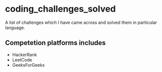 # coding_challenges_solved
A list of challenges which I have came across and solved them in particular language.

## Competetion platforms includes
- HackerRank
- LeetCode
- GeeksForGeeks
